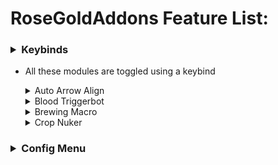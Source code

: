 
# RoseGoldAddons Feature List:
### <details><summary>Keybinds</summary>

- All these modules are toggled using a keybind
	<details>
	<summary>Auto Arrow Align</summary>
	
	- Click keybind to instantly solve Floor 7's Arrow Align terminal
		
	</details>
	<details>
	<summary>Blood Triggerbot</summary>
	
	- Toggle to shoot blood room enemies that are looked at
		
	</details>
	<details>
	<summary>Brewing Macro</summary>
	
	- Toggle to start automatically brewing potions
	- Supports Speed and  Weakness potions
	- Change modes and other options in the RoseGoldAddons config menu under "Alchemy"
	
	</details>
	<details>
	<summary>Crop Nuker</summary>
	
	- Toggle to start nuking
	- Change configuration in the RoseGoldAddons config menu under "Farming"
	- 
	
	</details>
</details>

### <details><summary>Config Menu</summary>
<p>

</p>
</details>
